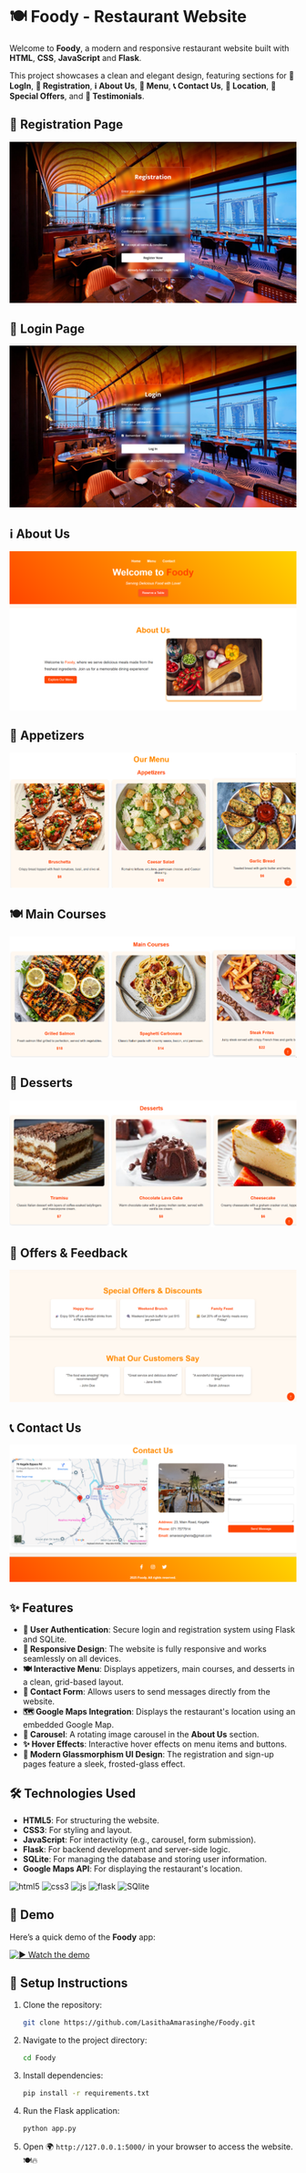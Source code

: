 # 🍽️ Foody - Restaurant Website

Welcome to **Foody**, a modern and responsive restaurant website built with **HTML**, **CSS**, **JavaScript** and **Flask**. 

This project showcases a clean and elegant design, featuring sections for **🔐 LogIn**, **📝 Registration**, **ℹ️ About Us**, **🍔 Menu**, **📞 Contact Us**, **📍 Location**, **🎉 Special Offers**, and **💬 Testimonials**.

## 📌 Registration Page
<img src="pictures/Registration Page.png">

## 🔐 Login Page
<img src="pictures/Login Page.png">

## ℹ️ About Us
<img src="pictures/About Us.png">

## 🥗 Appetizers
<img src="pictures/Appetizers.png">

## 🍽️ Main Courses
<img src="pictures/Main Courses.png">

## 🍰 Desserts
<img src="pictures/Desserts.png">

## 🎁 Offers & Feedback
<img src="pictures/Offers & Feedback.png">

## 📞 Contact Us
<img src="pictures/Contact Us.png">

## ✨ Features

- **🔐 User Authentication**: Secure login and registration system using Flask and SQLite.
- **📱 Responsive Design**: The website is fully responsive and works seamlessly on all devices.
- **🍽️ Interactive Menu**: Displays appetizers, main courses, and desserts in a clean, grid-based layout.
- **📩 Contact Form**: Allows users to send messages directly from the website.
- **🗺️ Google Maps Integration**: Displays the restaurant's location using an embedded Google Map.
- **🎠 Carousel**: A rotating image carousel in the **About Us** section.
- **✨ Hover Effects**: Interactive hover effects on menu items and buttons.
- **💎 Modern Glassmorphism UI Design**: The registration and sign-up pages feature a sleek, frosted-glass effect.

## 🛠️ Technologies Used

- **HTML5**: For structuring the website.
- **CSS3**: For styling and layout.
- **JavaScript**: For interactivity (e.g., carousel, form submission).
- **Flask**: For backend development and server-side logic.
- **SQLite**: For managing the database and storing user information.
- **Google Maps API**: For displaying the restaurant's location.

![html5](https://img.shields.io/badge/HTML5-E34F26?style=for-the-badge&logo=html5&logoColor=white)
![css3](https://img.shields.io/badge/CSS3-1572B6?style=for-the-badge&logo=css3&logoColor=white)
![js](https://img.shields.io/badge/JavaScript-323330?style=for-the-badge&logo=javascript&logoColor=F7DF1E)
![flask](https://img.shields.io/badge/Flask-000000?style=for-the-badge&logo=flask&logoColor=white)
![SQlite](https://img.shields.io/badge/Sqlite-003B57?style=for-the-badge&logo=sqlite&logoColor=white)

## 🎥 Demo

Here’s a quick demo of the **Foody** app:

[![▶️ Watch the demo](https://github.com/user-attachments/assets/8e030ecc-6eb6-4a71-9735-ddafb312d0c5)](video_link)


## 🚀 Setup Instructions

1. Clone the repository:
   ```sh
   git clone https://github.com/LasithaAmarasinghe/Foody.git
   ```
2. Navigate to the project directory:
   ```sh
   cd Foody
   ```
3. Install dependencies:
   ```sh
   pip install -r requirements.txt
   ```
4. Run the Flask application:
   ```sh
   python app.py
   ```
5. Open 🌍 `http://127.0.0.1:5000/` in your browser to access the website. 🍽️🔥
